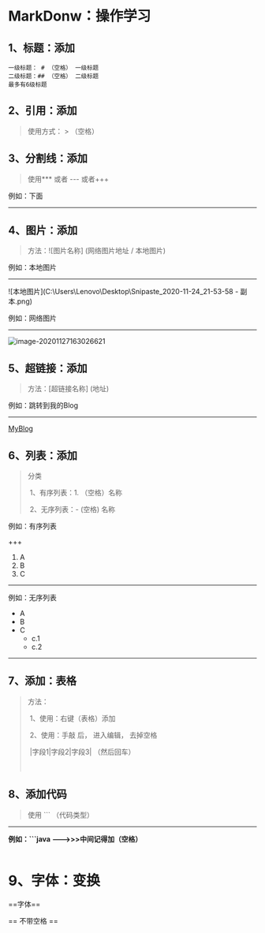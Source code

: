 # MarkDonw：操作学习

## 1、标题：添加

```
一级标题： # （空格） 一级标题
二级标题：## （空格） 二级标题
最多有6级标题
```



## 2、引用：添加

> 使用方式： > （空格）



## 3、分割线：添加

> 使用*** 或者 --- 或者+++



例如：下面

***



## 4、图片：添加

> 方法：![图片名称] (网络图片地址 /  本地图片)



例如：本地图片

***

![本地图片](C:\Users\Lenovo\Desktop\Snipaste_2020-11-24_21-53-58 - 副本.png)



例如：网络图片

---

![image-20201127163026621](https://gitee.com/sheep-are-flying-in-the-sky/my-picture/raw/master/picture2/image-20201127163026621.png)





## 5、超链接：添加

> 方法：[超链接名称] (地址)



例如：跳转到我的Blog

---

[MyBlog](https://www.cnblogs.com/yangzaikongzhongfei/)



## 6、列表：添加

> 分类
>
> ​		1、有序列表：1. （空格）名称
>
> ​		2、无序列表：- (空格) 名称



例如：有序列表

+++



1. A
2. B
3. C



***

例如：无序列表

- A
- B
- C
  - c.1
  - c.2

---



## 7、添加：表格

>方法：
>
>​		1、使用：右键（表格）添加
>
>​		2、使用：手敲 后， 进入编辑， 去掉空格
>
>​								|字段1|字段2|字段3|  （然后回车）
>
>​              
>
>



## 8、添加代码

> 使用 ``` （代码类型）   

---

**例如：```java    								--->>>中间记得加（空格）**



```java

```





# 9、字体：变换

==字体==

== 不带空格 ==

